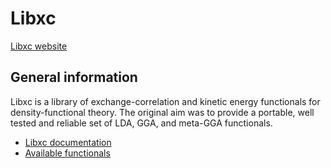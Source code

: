 # Libxc

[Libxc website](https://www.tddft.org/programs/libxc/)

## General information

Libxc is a library of exchange-correlation and kinetic energy functionals for 
density-functional theory. The original aim was to provide a portable, well 
tested and reliable set of LDA, GGA, and meta-GGA  functionals.

  * [Libxc documentation](https://www.tddft.org/programs/libxc/manual/)
  * [Available functionals](https://www.tddft.org/programs/libxc/functionals/)